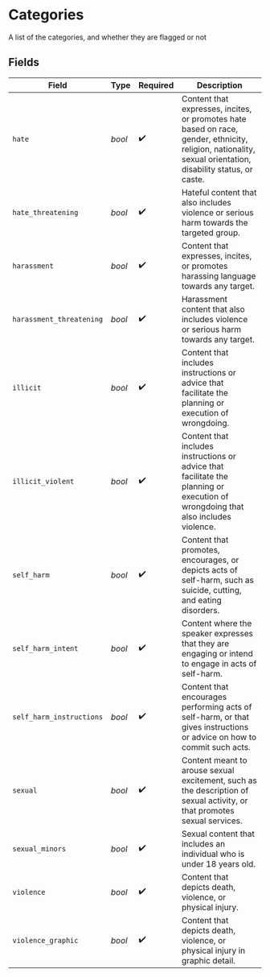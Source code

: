 # Categories

A list of the categories, and whether they are flagged or not


## Fields

| Field                                                                                                                                                       | Type                                                                                                                                                        | Required                                                                                                                                                    | Description                                                                                                                                                 |
| ----------------------------------------------------------------------------------------------------------------------------------------------------------- | ----------------------------------------------------------------------------------------------------------------------------------------------------------- | ----------------------------------------------------------------------------------------------------------------------------------------------------------- | ----------------------------------------------------------------------------------------------------------------------------------------------------------- |
| `hate`                                                                                                                                                      | *bool*                                                                                                                                                      | :heavy_check_mark:                                                                                                                                          | Content that expresses, incites, or promotes hate based on race, gender, ethnicity, religion, nationality, sexual orientation, disability status, or caste. |
| `hate_threatening`                                                                                                                                          | *bool*                                                                                                                                                      | :heavy_check_mark:                                                                                                                                          | Hateful content that also includes violence or serious harm towards the targeted group.                                                                     |
| `harassment`                                                                                                                                                | *bool*                                                                                                                                                      | :heavy_check_mark:                                                                                                                                          | Content that expresses, incites, or promotes harassing language towards any target.                                                                         |
| `harassment_threatening`                                                                                                                                    | *bool*                                                                                                                                                      | :heavy_check_mark:                                                                                                                                          | Harassment content that also includes violence or serious harm towards any target.                                                                          |
| `illicit`                                                                                                                                                   | *bool*                                                                                                                                                      | :heavy_check_mark:                                                                                                                                          | Content that includes instructions or advice that facilitate the planning or execution of wrongdoing.                                                       |
| `illicit_violent`                                                                                                                                           | *bool*                                                                                                                                                      | :heavy_check_mark:                                                                                                                                          | Content that includes instructions or advice that facilitate the planning or execution of wrongdoing that also includes violence.                           |
| `self_harm`                                                                                                                                                 | *bool*                                                                                                                                                      | :heavy_check_mark:                                                                                                                                          | Content that promotes, encourages, or depicts acts of self-harm, such as suicide, cutting, and eating disorders.                                            |
| `self_harm_intent`                                                                                                                                          | *bool*                                                                                                                                                      | :heavy_check_mark:                                                                                                                                          | Content where the speaker expresses that they are engaging or intend to engage in acts of self-harm.                                                        |
| `self_harm_instructions`                                                                                                                                    | *bool*                                                                                                                                                      | :heavy_check_mark:                                                                                                                                          | Content that encourages performing acts of self-harm, or that gives instructions or advice on how to commit such acts.                                      |
| `sexual`                                                                                                                                                    | *bool*                                                                                                                                                      | :heavy_check_mark:                                                                                                                                          | Content meant to arouse sexual excitement, such as the description of sexual activity, or that promotes sexual services.                                    |
| `sexual_minors`                                                                                                                                             | *bool*                                                                                                                                                      | :heavy_check_mark:                                                                                                                                          | Sexual content that includes an individual who is under 18 years old.                                                                                       |
| `violence`                                                                                                                                                  | *bool*                                                                                                                                                      | :heavy_check_mark:                                                                                                                                          | Content that depicts death, violence, or physical injury.                                                                                                   |
| `violence_graphic`                                                                                                                                          | *bool*                                                                                                                                                      | :heavy_check_mark:                                                                                                                                          | Content that depicts death, violence, or physical injury in graphic detail.                                                                                 |